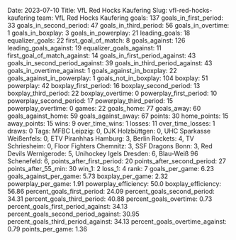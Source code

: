 Date: 2023-07-10
Title: VfL Red Hocks Kaufering
Slug: vfl-red-hocks-kaufering
team: VfL Red Hocks Kaufering
goals: 137
goals_in_first_period: 33
goals_in_second_period: 47
goals_in_third_period: 56
goals_in_overtime: 1
goals_in_boxplay: 3
goals_in_powerplay: 21
leading_goals: 18
equalizer_goals: 22
first_goal_of_match: 8
goals_against: 126
leading_goals_against: 19
equalizer_goals_against: 11
first_goal_of_match_against: 14
goals_in_first_period_against: 43
goals_in_second_period_against: 39
goals_in_third_period_against: 43
goals_in_overtime_against: 1
goals_against_in_boxplay: 22
goals_against_in_powerplay: 1
goals_not_in_boxplay: 104
boxplay: 51
powerplay: 42
boxplay_first_period: 16
boxplay_second_period: 13
boxplay_third_period: 22
boxplay_overtime: 0
powerplay_first_period: 10
powerplay_second_period: 17
powerplay_third_period: 15
powerplay_overtime: 0
games: 22
goals_home: 77
goals_away: 60
goals_against_home: 59
goals_against_away: 67
points: 30
home_points: 15
away_points: 15
wins: 9
over_time_wins: 1
losses: 11
over_time_losses: 1
draws: 0
Tags:  MFBC Leipzig: 0,  DJK Holzbüttgen: 0,  UHC Sparkasse Weißenfels: 0,  ETV Piranhhas Hamburg: 3,  Berlin Rockets: 4,  TV Schriesheim: 0,  Floor Fighters Chemnitz: 3,  SSF Dragons Bonn: 3,  Red Devils Wernigerode: 5,  Unihockey Igels Dresden: 6,  Blau-Weiß 96 Schenefeld: 6,
points_after_first_period: 20
points_after_second_period: 27
points_after_55_min: 30
win_1: 2
loss_1: 4
rank: 7
goals_per_game: 6.23
goals_against_per_game: 5.73
boxplay_per_game: 2.32
powerplay_per_game: 1.91
powerplay_efficiency: 50.0
boxplay_efficiency: 56.86
percent_goals_first_period: 24.09
percent_goals_second_period: 34.31
percent_goals_third_period: 40.88
percent_goals_overtime: 0.73
percent_goals_first_period_against: 34.13
percent_goals_second_period_against: 30.95
percent_goals_third_period_against: 34.13
percent_goals_overtime_against: 0.79
points_per_game: 1.36

